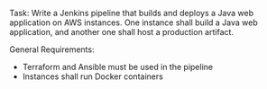 Task: Write a Jenkins pipeline that builds and deploys a Java web application on AWS instances. One instance shall build a Java web application, and another one shall host a production artifact.

General Requirements:
- Terraform and Ansible must be used in the pipeline
- Instances shall run Docker containers


